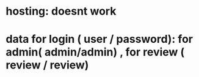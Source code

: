 # hosting: doesnt work
# data for login ( user / password): for admin( admin/admin) , for review ( review / review)
